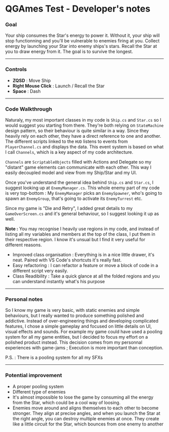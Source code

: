 # QGAmes Test - Developer's notes

### Goal
Your ship consumes the Star's energy to power it. Without it, your ship will stop functionning and you'll be vulnerable to enemies firing at you. Collect energy by launching your Star into enemy ships's stars. Recall the Star at you to draw energy from it. 
The goal is to survive the longest.

---

### Controls 

- **ZQSD** : Move Ship
- **Right Mouse Click** : Launch / Recall the Star
- **Space** : Dash

---

### Code Walkthrough

Naturaly, my most important classes in my code is ``Ship.cs`` and ``Star.cs`` so I would suggest you starting from there. They're both relying on ``StateMachine`` design pattern, so their behaviour is quite similar in a way. Since they heavily rely on each other, they have a direct reference to one and another. The different scripts linked to the ``HUD`` listens to events from ``PlayerChannel.cs`` and displays the data. This event system is based on what I call ``Channels``, which is a key aspect of my code architecture. 

``Channels`` are ``ScriptableObjects`` filled with Actions and Delegate so my "distant" game elements can communicate with each other. This way I easily decoupled model and view from my Ship/Star and my UI.

Once you've understand the general idea behind ``Ship.cs`` and ``Star.cs``, I suggest looking up at ``EnemyManager.cs``. This whole enemy part of my code is very top-bottom : My ``EnemyManager`` picks an ``EnemySpawner``, who's going to spawn an ``EnemyGroup``, that's going to activate its ``EnemyTurrest`` etc. 

Since my game is "Die and Retry", I added great details to my ``GameOverScreen.cs`` and it's general behaviour, so I suggest looking it up as well. 

**Note :** You may recognise I heavily use regions in my code, and instead of listing all my variables and members at the top of the class, I put them in their respective region. I know it's unsual but I find it very useful for different reasons.

- Improved class organisation : Everything is in a nice little drawer, it's neat. Paired with VS Code's shortcuts it's really fast.
- Easy refactoring : I can refactor a feature or move a block of code in a different script very easily.
- Class Readibility : Take a quick glance at all the folded regions and you can understand instantly what's his purpose


---

### Personal notes

So I know my game is very basic, with static enemies and simple behaviours, but I really wanted to produce something polished and addictive. Instead of over-engineering things and developing complicated features, I chose a simple gameplay and focused on little details on UI, visual effects and sounds. For example my game could have used a pooling system for all my game entities, but I decided to focus my effort on a polished product instead. This decision comes from my personnal experiences with game-jams ; Execution is more important than conception.

P.S. : There is a pooling system for all my SFXs

---

### Potential improvement

- A proper pooling system
- Different type of enemies
- It's almost impossible to lose the game by consuming all the energy from the Star, which could be a cool way of loosing.
- Enemies move around and aligns themselves to each other to become stronger. They align at precise angles, and when you launch the Star at the right angle, you can destroy multiple enemies at once. They create like a little circuit for the Star, which bounces from one enemy to another